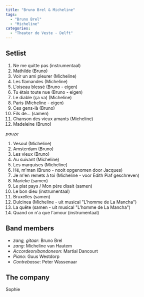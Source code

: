```yaml
---
title: "Bruno Brel & Micheline"
tags:
  - "Bruno Brel"
  - "Micheline"
categories:
  - "Theater de Veste - Delft"
---
```

Setlist
-------
1. Ne me quitte pas (instrumentaal)
1. Mathilde (Bruno)
1. Voir un ami pleurer (Micheline)
1. Les flamandes (Micheline)
1. L'oiseau blessé (Bruno - eigen)
1. Tu étais toute nue (Bruno - eigen)
1. Le diable (ça va) (Micheline)
1. Paris (Micheline - eigen)
1. Ces gens-là (Bruno)
1. Fils de... (samen)
1. Chanson des vieux amants (Micheline)
1. Madeleine (Bruno)

_pauze_

1. Vesoul (Micheline)
1. Amsterdam (Bruno)
1. Les vieux (Bruno)
1. Au suivant (Micheline)
1. Les marquises (Micheline)
1. Hé, m'man (Bruno - nooit opgenomen door Jacques)
1. Je m'en remets à toi (Micheline - voor Edith Piaf geschreven)
1. Marieke (samen)
1. Le plat pays / Mon père disait (samen)
1. Le bon dieu (instrumentaal)
1. Bruxelles (samen)
1. Dulcinea (Micheline - uit musical "L'homme de La Mancha")
1. La quête (samen - uit musical "L'homme de La Mancha")
1. Quand on n'a que l'amour (instrumentaal)

Band members
------------
* _zang, gitaar_: Bruno Brel
* _zang_:  Micheline van Hautem
* _Accordeon/bandoneon_:  Martial Dancourt
* _Piano_:  Guus Westdorp
* _Contrebasse_:  Peter Wassenaar

The company
-----------
Sophie
